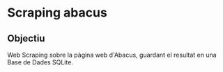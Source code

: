 # Scraping abacus

## Objectiu

Web Scraping sobre la pàgina web d'Abacus, guardant el resultat en una Base de Dades SQLite.

